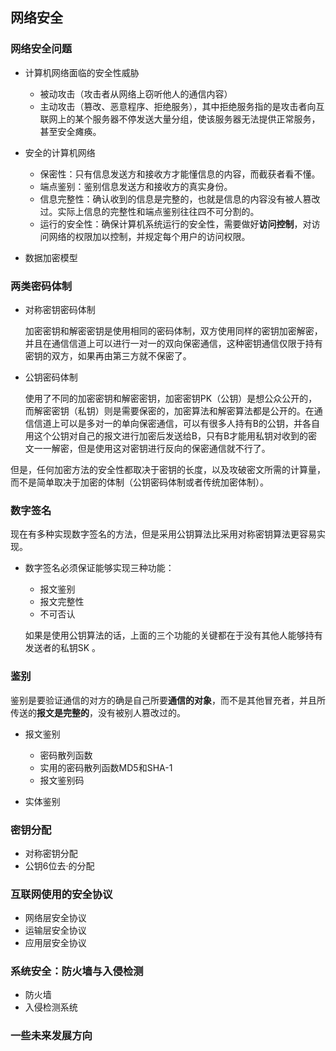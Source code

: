 ## 网络安全



### **网络安全问题**

+ 计算机网络面临的安全性威胁
  + 被动攻击（攻击者从网络上窃听他人的通信内容）
  + 主动攻击（篡改、恶意程序、拒绝服务），其中拒绝服务指的是攻击者向互联网上的某个服务器不停发送大量分组，使该服务器无法提供正常服务，甚至安全瘫痪。
  
+ 安全的计算机网络
  + 保密性：只有信息发送方和接收方才能懂信息的内容，而截获者看不懂。
  + 端点鉴别：鉴别信息发送方和接收方的真实身份。
  + 信息完整性：确认收到的信息是完整的，也就是信息的内容没有被人篡改过。实际上信息的完整性和端点鉴别往往四不可分割的。
  + 运行的安全性：确保计算机系统运行的安全性，需要做好**访问控制**，对访问网络的权限加以控制，并规定每个用户的访问权限。
  
+ 数据加密模型

  

### **两类密码体制**

+ 对称密钥密码体制

  加密密钥和解密密钥是使用相同的密码体制，双方使用同样的密钥加密解密，并且在通信信道上可以进行一对一的双向保密通信，这种密钥通信仅限于持有密钥的双方，如果再由第三方就不保密了。

+ 公钥密码体制

  使用了不同的加密密钥和解密密钥，加密密钥PK（公钥）是想公众公开的，而解密密钥（私钥）则是需要保密的，加密算法和解密算法都是公开的。在通信信道上可以是多对一的单向保密通信，可以有很多人持有B的公钥，并各自用这个公钥对自己的报文进行加密后发送给B，只有B才能用私钥对收到的密文一一解密，但是使用这对密钥进行反向的保密通信就不行了。

但是，任何加密方法的安全性都取决于密钥的长度，以及攻破密文所需的计算量，而不是简单取决于加密的体制（公钥密码体制或者传统加密体制）。



### **数字签名**

现在有多种实现数字签名的方法，但是采用公钥算法比采用对称密钥算法更容易实现。

+ 数字签名必须保证能够实现三种功能：

  + 报文鉴别
  + 报文完整性
  + 不可否认

  如果是使用公钥算法的话，上面的三个功能的关键都在于没有其他人能够持有发送者的私钥SK 。



### **鉴别**

鉴别是要验证通信的对方的确是自己所要**通信的对象**，而不是其他冒充者，并且所传送的**报文是完整的**，没有被别人篡改过的。

+ 报文鉴别

  + 密码散列函数
  + 实用的密码散列函数MD5和SHA-1
  + 报文鉴别码

+ 实体鉴别

  

### **密钥分配**

+ 对称密钥分配
+ 公钥6位去·的分配



### **互联网使用的安全协议**

+ 网络层安全协议
+ 运输层安全协议
+ 应用层安全协议



### **系统安全：防火墙与入侵检测**

+ 防火墙
+ 入侵检测系统



### **一些未来发展方向**

